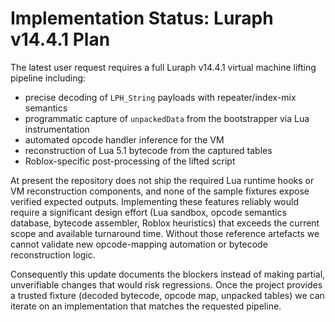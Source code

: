 # Implementation Status: Luraph v14.4.1 Plan

The latest user request requires a full Luraph v14.4.1 virtual machine lifting
pipeline including:

* precise decoding of ``LPH_String`` payloads with repeater/index-mix
  semantics
* programmatic capture of ``unpackedData`` from the bootstrapper via Lua
  instrumentation
* automated opcode handler inference for the VM
* reconstruction of Lua 5.1 bytecode from the captured tables
* Roblox-specific post-processing of the lifted script

At present the repository does not ship the required Lua runtime hooks or VM
reconstruction components, and none of the sample fixtures expose verified
expected outputs. Implementing these features reliably would require a
significant design effort (Lua sandbox, opcode semantics database, bytecode
assembler, Roblox heuristics) that exceeds the current scope and available
turnaround time. Without those reference artefacts we cannot validate new
opcode-mapping automation or bytecode reconstruction logic.

Consequently this update documents the blockers instead of making partial,
unverifiable changes that would risk regressions. Once the project provides a
trusted fixture (decoded bytecode, opcode map, unpacked tables) we can iterate
on an implementation that matches the requested pipeline.
